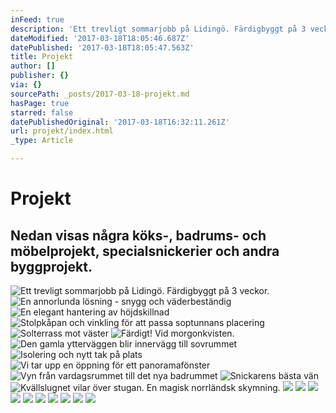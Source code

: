 ```yaml
---
inFeed: true
description: 'Ett trevligt sommarjobb på Lidingö. Färdigbyggt på 3 veckor. '
dateModified: '2017-03-18T18:05:46.687Z'
datePublished: '2017-03-18T18:05:47.563Z'
title: Projekt
author: []
publisher: {}
via: {}
sourcePath: _posts/2017-03-18-projekt.md
hasPage: true
starred: false
datePublishedOriginal: '2017-03-18T16:32:11.261Z'
url: projekt/index.html
_type: Article

---
```

# Projekt

## Nedan visas några köks-, badrums- och möbelprojekt, specialsnickerier och andra byggprojekt.
![Ett trevligt sommarjobb på Lidingö. Färdigbyggt på 3 veckor. ](https://the-grid-user-content.s3-us-west-2.amazonaws.com/e5bd203a-ac1e-4137-ac96-78f5b8c972f0.jpg)
![En annorlunda lösning - snygg och väderbeständig](https://the-grid-user-content.s3-us-west-2.amazonaws.com/f5a49b05-b5fc-4a5a-b80f-b2b81af9eb1e.jpg)
![En elegant hantering av höjdskillnad](https://the-grid-user-content.s3-us-west-2.amazonaws.com/5697bf7d-b5b0-417c-ac62-f260f77bb306.jpg)
![Stolpkåpan och vinkling för att passa soptunnans placering](https://the-grid-user-content.s3-us-west-2.amazonaws.com/22768dfa-ef4b-4462-9219-7da7f49ea566.jpg)
![Solterrass mot väster](https://the-grid-user-content.s3-us-west-2.amazonaws.com/28870bb8-9c04-4ae8-8241-b8a8e7b9195a.jpg)
![Färdigt! Vid morgonkvisten.](https://the-grid-user-content.s3-us-west-2.amazonaws.com/5c86cb2d-00f0-46c4-af3f-726bd808b4a7.jpg)
![Den gamla ytterväggen blir innervägg till sovrummet](https://the-grid-user-content.s3-us-west-2.amazonaws.com/2b52234d-5faa-4c53-835b-29316dde1733.jpg)
![Isolering och nytt tak på plats](https://the-grid-user-content.s3-us-west-2.amazonaws.com/26040a16-9513-4826-80ea-76aab354471e.jpg)
![Vi tar upp en öppning för ett panoramafönster](https://the-grid-user-content.s3-us-west-2.amazonaws.com/dbbf13f0-14b6-4732-b13c-11f1a8973cec.jpg)
![Vyn från vardagsrummet till det nya badrummet](https://the-grid-user-content.s3-us-west-2.amazonaws.com/ae732866-972b-40a7-a3ff-b97dd199a262.jpg)
![Snickarens bästa vän](https://the-grid-user-content.s3-us-west-2.amazonaws.com/1e1f3803-a859-477e-9c11-d95147109ca8.jpg)
![Kvällslugnet vilar över stugan. En magisk norrländsk skymning.](https://the-grid-user-content.s3-us-west-2.amazonaws.com/7a564ec8-caf8-4030-94b4-c18e3a6ee377.jpg)
![](https://the-grid-user-content.s3-us-west-2.amazonaws.com/9ec3c20c-8fa9-4c3d-8933-f6fb820584c3.jpg)
![](https://the-grid-user-content.s3-us-west-2.amazonaws.com/e0e54086-f020-4e30-877d-fc19aec1c9d0.jpg)
![](https://the-grid-user-content.s3-us-west-2.amazonaws.com/352df057-84cc-42f7-9fb2-7f31e378ea7d.jpg)
![](https://the-grid-user-content.s3-us-west-2.amazonaws.com/846ef4ec-c54b-4b4f-843f-d4053b91a593.jpg)
![](https://the-grid-user-content.s3-us-west-2.amazonaws.com/a17b73a4-e972-4460-80e7-e8eff7a21415.jpg)
![](https://the-grid-user-content.s3-us-west-2.amazonaws.com/a8a9081f-8e56-4328-b5f5-803f2a3346f1.jpg)
![](https://the-grid-user-content.s3-us-west-2.amazonaws.com/6c8829f8-8770-417a-af15-6e320f715264.jpg)
![](https://the-grid-user-content.s3-us-west-2.amazonaws.com/c303a4b6-39d9-404f-b1cd-6dbc44e1b8c9.jpg)
![](https://the-grid-user-content.s3-us-west-2.amazonaws.com/cd9cccc4-4f6a-43d7-8b89-edde6c00b237.jpg)
![](https://the-grid-user-content.s3-us-west-2.amazonaws.com/e1c8aeb1-8f57-4c2f-8a5c-7f7a807f4f40.jpg)